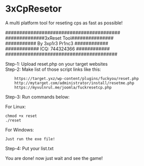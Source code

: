 # 3xCpResetor
A multi platform tool for reseting cps as fast as possible!

#########################################<br>
##############3xReset Tool###############<br>
########### By 3xp1r3 Pr1nc3 ############<br>
############ ICQ: 744324366 ############<br>
########################################<br>

Step-1: Upload reset.php on your target websites<br>
Step-2: Make list of those script links like this:

		https://target.yxz/wp-content/plugins/fuckyou/reset.php
		http://mytarget.com/administrator/install/resetme.php
		https://myvulnrul.me/joomla/fuckresetcp.php

Step-3: Run commands below:

For Linux:

	chmod +x reset
	./reset
For Windows:

	Just run the exe file!
			

Step-4: Put your list.txt

You are done! now just wait and see the game!
